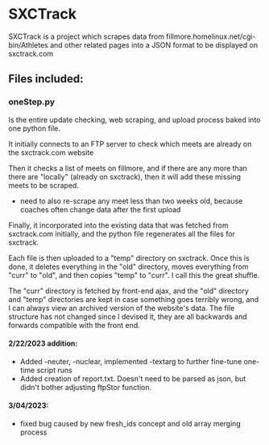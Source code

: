 # SXCTrack
SXCTrack is a project which scrapes data from fillmore.homelinux.net/cgi-bin/Athletes and other related pages into a JSON format to be displayed on sxctrack.com

## Files included:
### oneStep.py
Is the entire update checking, web scraping, and upload process baked into one python file.

It initially connects to an FTP server to check which meets are already on the sxctrack.com website

Then it checks a list of meets on fillmore, and if there are any more than there are "locally" (already on sxctrack), then it will add these missing meets to be scraped.

* need to also re-scrape any meet less than two weeks old, because coaches often change data after the first upload

Finally, it incorporated into the existing data that was fetched from sxctrack.com initially, and the python file regenerates all the files for sxctrack.

Each file is then uploaded to a "temp" directory on sxctrack.
Once this is done, it deletes everything in the "old" directory, moves everything from "curr" to "old", and then copies "temp" to "curr". I call this the great shuffle.

The "curr" directory is fetched by front-end ajax, and the "old" directory and "temp" directories are kept in case something goes terribly wrong, and I can always view an archived version of the website's data. The file structure has not changed since I devised it, they are all backwards and forwards compatible with the front end.

#### 2/22/2023 addition:
* Added -neuter, -nuclear, implemented -textarg to further fine-tune one-time script runs
* Added creation of report.txt. Doesn't need to be parsed as json, but didn't bother adjusting ftpStor function.

#### 3/04/2023:
* fixed bug caused by new fresh_ids concept and old array merging process
